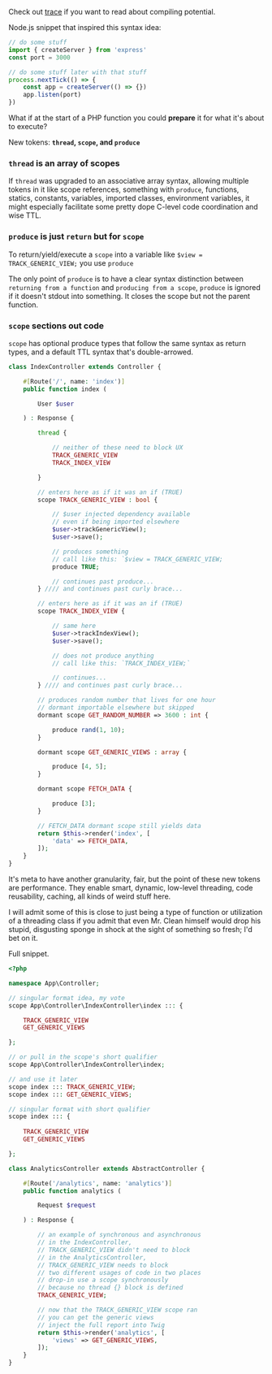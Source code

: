 Check out [trace](https://github.com/dharkflower/syntax/blob/main/php_7_trace.md) if you want to read about compiling potential.

Node.js snippet that inspired this syntax idea:

```javascript
// do some stuff
import { createServer } from 'express'
const port = 3000

// do some stuff later with that stuff
process.nextTick(() => {
    const app = createServer(() => {})
    app.listen(port)
})
```

What if at the start of a PHP function you could **prepare** it for what it's about to execute?

New tokens: **`thread`, `scope`, and `produce`**

### `thread` is an array of scopes

If `thread` was upgraded to an associative array syntax, allowing multiple tokens in it like scope references, something with `produce`, functions, statics, constants, variables, imported classes, environment variables, it might especially facilitate some pretty dope C-level code coordination and wise TTL.

### `produce` is just `return` but for `scope`

To return/yield/execute a `scope` into a variable like `$view = TRACK_GENERIC_VIEW;` you use `produce`

The only point of `produce` is to have a clear syntax distinction between `returning from a function` and `producing from a scope`, `produce` is ignored if it doesn't stdout into something. It closes the scope but not the parent function.

### `scope` sections out code

`scope` has optional produce types that follow the same syntax as return types, and a default TTL syntax that's double-arrowed.

```php
class IndexController extends Controller {

    #[Route('/', name: 'index')]
    public function index (

        User $user

    ) : Response {

        thread {

            // neither of these need to block UX
            TRACK_GENERIC_VIEW
            TRACK_INDEX_VIEW

        }

        // enters here as if it was an if (TRUE)
        scope TRACK_GENERIC_VIEW : bool {

            // $user injected dependency available
            // even if being imported elsewhere
            $user->trackGenericView();
            $user->save();

            // produces something
            // call like this: `$view = TRACK_GENERIC_VIEW;
            produce TRUE;

            // continues past produce...
        } //// and continues past curly brace...

        // enters here as if it was an if (TRUE)
        scope TRACK_INDEX_VIEW {

            // same here
            $user->trackIndexView();
            $user->save();

            // does not produce anything
            // call like this: `TRACK_INDEX_VIEW;`

            // continues...
        } //// and continues past curly brace...

        // produces random number that lives for one hour
        // dormant importable elsewhere but skipped
        dormant scope GET_RANDOM_NUMBER => 3600 : int {

            produce rand(1, 10);
        }

        dormant scope GET_GENERIC_VIEWS : array {

            produce [4, 5];
        }

        dormant scope FETCH_DATA {

            produce [3];
        }

        // FETCH_DATA dormant scope still yields data
        return $this->render('index', [
            'data' => FETCH_DATA,
        ]);
    }
}
```

It's meta to have another granularity, fair, but the point of these new tokens are performance. They enable smart, dynamic, low-level threading, code reusability, caching, all kinds of weird stuff here.

I will admit some of this is close to just being a type of function or utilization of a threading class if you admit that even Mr. Clean himself would drop his stupid, disgusting sponge in shock at the sight of something so fresh; I'd bet on it.

Full snippet.

```php
<?php

namespace App\Controller;

// singular format idea, my vote
scope App\Controller\IndexController\index ::: {

    TRACK_GENERIC_VIEW
    GET_GENERIC_VIEWS

};

// or pull in the scope's short qualifier
scope App\Controller\IndexController\index;

// and use it later
scope index ::: TRACK_GENERIC_VIEW;
scope index ::: GET_GENERIC_VIEWS;

// singular format with short qualifier
scope index ::: {
    
    TRACK_GENERIC_VIEW
    GET_GENERIC_VIEWS

};

class AnalyticsController extends AbstractController {

    #[Route('/analytics', name: 'analytics')]
    public function analytics (

        Request $request

    ) : Response {

        // an example of synchronous and asynchronous
        // in the IndexController,
        // TRACK_GENERIC_VIEW didn't need to block
        // in the AnalyticsController,
        // TRACK_GENERIC_VIEW needs to block
        // two different usages of code in two places
        // drop-in use a scope synchronously
        // because no thread {} block is defined
        TRACK_GENERIC_VIEW;

        // now that the TRACK_GENERIC_VIEW scope ran
        // you can get the generic views
        // inject the full report into Twig
        return $this->render('analytics', [
            'views' => GET_GENERIC_VIEWS,
        ]);
    }
}
```
